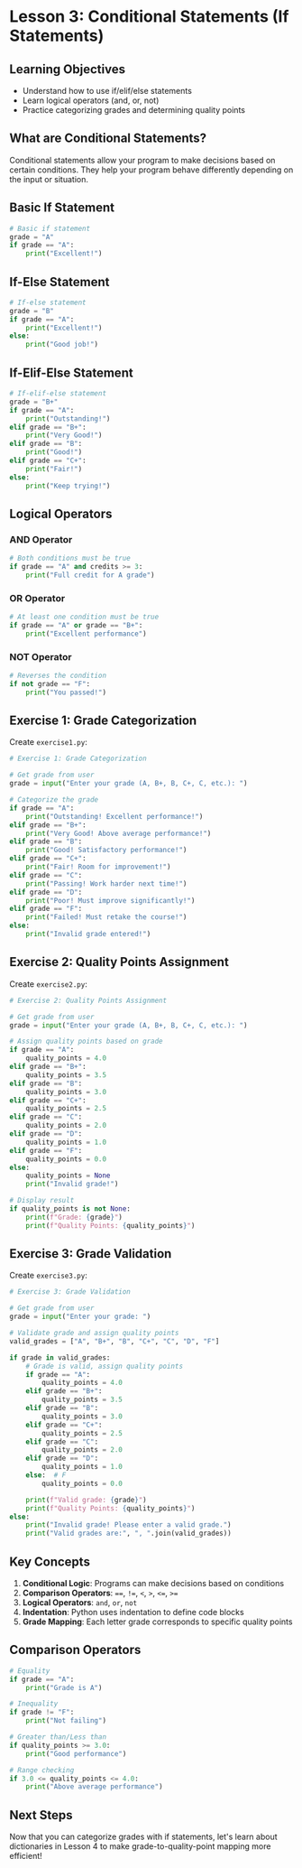# Lesson 3: Conditional Statements (If Statements)

## Learning Objectives

- Understand how to use if/elif/else statements
- Learn logical operators (and, or, not)
- Practice categorizing grades and determining quality points

## What are Conditional Statements?

Conditional statements allow your program to make decisions based on certain conditions. They help your program behave differently depending on the input or situation.

## Basic If Statement

```python
# Basic if statement
grade = "A"
if grade == "A":
    print("Excellent!")
```

## If-Else Statement

```python
# If-else statement
grade = "B"
if grade == "A":
    print("Excellent!")
else:
    print("Good job!")
```

## If-Elif-Else Statement

```python
# If-elif-else statement
grade = "B+"
if grade == "A":
    print("Outstanding!")
elif grade == "B+":
    print("Very Good!")
elif grade == "B":
    print("Good!")
elif grade == "C+":
    print("Fair!")
else:
    print("Keep trying!")
```

## Logical Operators

### AND Operator

```python
# Both conditions must be true
if grade == "A" and credits >= 3:
    print("Full credit for A grade")
```

### OR Operator

```python
# At least one condition must be true
if grade == "A" or grade == "B+":
    print("Excellent performance")
```

### NOT Operator

```python
# Reverses the condition
if not grade == "F":
    print("You passed!")
```

## Exercise 1: Grade Categorization

Create `exercise1.py`:

```python
# Exercise 1: Grade Categorization

# Get grade from user
grade = input("Enter your grade (A, B+, B, C+, C, etc.): ")

# Categorize the grade
if grade == "A":
    print("Outstanding! Excellent performance!")
elif grade == "B+":
    print("Very Good! Above average performance!")
elif grade == "B":
    print("Good! Satisfactory performance!")
elif grade == "C+":
    print("Fair! Room for improvement!")
elif grade == "C":
    print("Passing! Work harder next time!")
elif grade == "D":
    print("Poor! Must improve significantly!")
elif grade == "F":
    print("Failed! Must retake the course!")
else:
    print("Invalid grade entered!")
```

## Exercise 2: Quality Points Assignment

Create `exercise2.py`:

```python
# Exercise 2: Quality Points Assignment

# Get grade from user
grade = input("Enter your grade (A, B+, B, C+, C, etc.): ")

# Assign quality points based on grade
if grade == "A":
    quality_points = 4.0
elif grade == "B+":
    quality_points = 3.5
elif grade == "B":
    quality_points = 3.0
elif grade == "C+":
    quality_points = 2.5
elif grade == "C":
    quality_points = 2.0
elif grade == "D":
    quality_points = 1.0
elif grade == "F":
    quality_points = 0.0
else:
    quality_points = None
    print("Invalid grade!")

# Display result
if quality_points is not None:
    print(f"Grade: {grade}")
    print(f"Quality Points: {quality_points}")
```

## Exercise 3: Grade Validation

Create `exercise3.py`:

```python
# Exercise 3: Grade Validation

# Get grade from user
grade = input("Enter your grade: ")

# Validate grade and assign quality points
valid_grades = ["A", "B+", "B", "C+", "C", "D", "F"]

if grade in valid_grades:
    # Grade is valid, assign quality points
    if grade == "A":
        quality_points = 4.0
    elif grade == "B+":
        quality_points = 3.5
    elif grade == "B":
        quality_points = 3.0
    elif grade == "C+":
        quality_points = 2.5
    elif grade == "C":
        quality_points = 2.0
    elif grade == "D":
        quality_points = 1.0
    else:  # F
        quality_points = 0.0

    print(f"Valid grade: {grade}")
    print(f"Quality Points: {quality_points}")
else:
    print("Invalid grade! Please enter a valid grade.")
    print("Valid grades are:", ", ".join(valid_grades))
```

## Key Concepts

1. **Conditional Logic**: Programs can make decisions based on conditions
2. **Comparison Operators**: `==`, `!=`, `<`, `>`, `<=`, `>=`
3. **Logical Operators**: `and`, `or`, `not`
4. **Indentation**: Python uses indentation to define code blocks
5. **Grade Mapping**: Each letter grade corresponds to specific quality points

## Comparison Operators

```python
# Equality
if grade == "A":
    print("Grade is A")

# Inequality
if grade != "F":
    print("Not failing")

# Greater than/Less than
if quality_points >= 3.0:
    print("Good performance")

# Range checking
if 3.0 <= quality_points <= 4.0:
    print("Above average performance")
```

## Next Steps

Now that you can categorize grades with if statements, let's learn about dictionaries in Lesson 4 to make grade-to-quality-point mapping more efficient!
